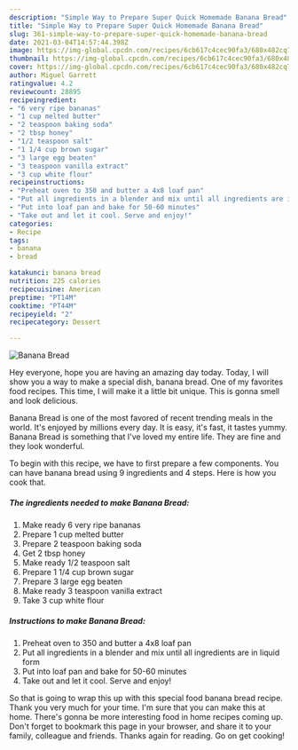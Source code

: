 ```yaml
---
description: "Simple Way to Prepare Super Quick Homemade Banana Bread"
title: "Simple Way to Prepare Super Quick Homemade Banana Bread"
slug: 361-simple-way-to-prepare-super-quick-homemade-banana-bread
date: 2021-03-04T14:57:44.398Z
image: https://img-global.cpcdn.com/recipes/6cb617c4cec90fa3/680x482cq70/banana-bread-recipe-main-photo.jpg
thumbnail: https://img-global.cpcdn.com/recipes/6cb617c4cec90fa3/680x482cq70/banana-bread-recipe-main-photo.jpg
cover: https://img-global.cpcdn.com/recipes/6cb617c4cec90fa3/680x482cq70/banana-bread-recipe-main-photo.jpg
author: Miguel Garrett
ratingvalue: 4.2
reviewcount: 28895
recipeingredient:
- "6 very ripe bananas"
- "1 cup melted butter"
- "2 teaspoon baking soda"
- "2 tbsp honey"
- "1/2 teaspoon salt"
- "1 1/4 cup brown sugar"
- "3 large egg beaten"
- "3 teaspoon vanilla extract"
- "3 cup white flour"
recipeinstructions:
- "Preheat oven to 350 and butter a 4x8 loaf pan"
- "Put all ingredients in a blender and mix until all ingredients are in liquid form"
- "Put into loaf pan and bake for 50-60 minutes"
- "Take out and let it cool. Serve and enjoy!"
categories:
- Recipe
tags:
- banana
- bread

katakunci: banana bread 
nutrition: 225 calories
recipecuisine: American
preptime: "PT14M"
cooktime: "PT44M"
recipeyield: "2"
recipecategory: Dessert

---
```



![Banana Bread](https://img-global.cpcdn.com/recipes/6cb617c4cec90fa3/680x482cq70/banana-bread-recipe-main-photo.jpg)

Hey everyone, hope you are having an amazing day today. Today, I will show you a way to make a special dish, banana bread. One of my favorites food recipes. This time, I will make it a little bit unique. This is gonna smell and look delicious.

Banana Bread is one of the most favored of recent trending meals in the world. It's enjoyed by millions every day. It is easy, it's fast, it tastes yummy. Banana Bread is something that I've loved my entire life. They are fine and they look wonderful.




To begin with this recipe, we have to first prepare a few components. You can have banana bread using 9 ingredients and 4 steps. Here is how you cook that.

<!--inarticleads1-->

##### The ingredients needed to make Banana Bread:

1. Make ready 6 very ripe bananas
1. Prepare 1 cup melted butter
1. Prepare 2 teaspoon baking soda
1. Get 2 tbsp honey
1. Make ready 1/2 teaspoon salt
1. Prepare 1 1/4 cup brown sugar
1. Prepare 3 large egg beaten
1. Make ready 3 teaspoon vanilla extract
1. Take 3 cup white flour




<!--inarticleads2-->

##### Instructions to make Banana Bread:

1. Preheat oven to 350 and butter a 4x8 loaf pan
1. Put all ingredients in a blender and mix until all ingredients are in liquid form
1. Put into loaf pan and bake for 50-60 minutes
1. Take out and let it cool. Serve and enjoy!




So that is going to wrap this up with this special food banana bread recipe. Thank you very much for your time. I'm sure that you can make this at home. There's gonna be more interesting food in home recipes coming up. Don't forget to bookmark this page in your browser, and share it to your family, colleague and friends. Thanks again for reading. Go on get cooking!
